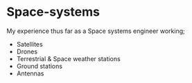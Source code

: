 # Space-systems
My experience  thus far as a Space systems engineer working;
- Satellites
- Drones
- Terrestrial & Space weather stations
- Ground stations
- Antennas
